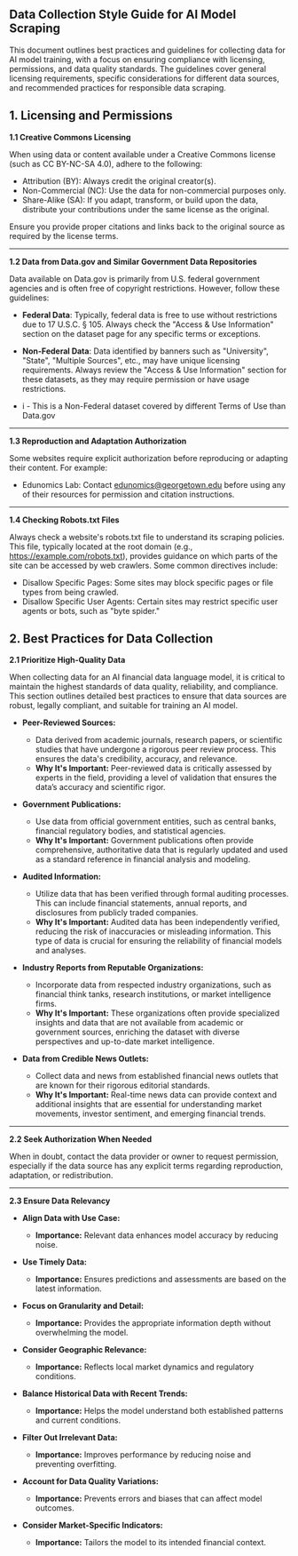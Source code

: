 **Data Collection Style Guide for AI Model Scraping**
--
This document outlines best practices and guidelines for collecting data for AI model training, with a focus on ensuring compliance with licensing, permissions, and data quality standards. The guidelines cover general licensing requirements, specific considerations for different data sources, and recommended practices for responsible data scraping.

**1. Licensing and Permissions**
--

**1.1 Creative Commons Licensing**

When using data or content available under a Creative Commons license (such as CC BY-NC-SA 4.0), adhere to the following:

  * Attribution (BY): Always credit the original creator(s).
  * Non-Commercial (NC): Use the data for non-commercial purposes only.
  * Share-Alike (SA): If you adapt, transform, or build upon the data, distribute your contributions under the same license as the original.

Ensure you provide proper citations and links back to the original source as required by the license terms.

---
**1.2 Data from Data.gov and Similar Government Data Repositories**

Data available on Data.gov is primarily from U.S. federal government agencies and is often free of copyright restrictions. However, follow these guidelines:

  * **Federal Data**: Typically, federal data is free to use without restrictions due to 17 U.S.C. § 105. Always check the "Access & Use Information" section on the dataset page for any specific terms or exceptions.
    
  * **Non-Federal Data**: Data identified by banners such as "University", "State", "Multiple Sources", etc., may have unique licensing requirements. Always review the "Access & Use Information" section for these datasets, as they may require permission or have usage restrictions.

  *  i - This is a Non-Federal dataset covered by different Terms of Use than Data.gov

---
**1.3 Reproduction and Adaptation Authorization**

Some websites require explicit authorization before reproducing or adapting their content. For example:

  * Edunomics Lab: Contact edunomics@georgetown.edu before using any of their resources for permission and citation instructions.

---
**1.4 Checking Robots.txt Files**

Always check a website's robots.txt file to understand its scraping policies. This file, typically located at the root domain (e.g., https://example.com/robots.txt), provides guidance on which parts of the site can be accessed by web crawlers. Some common directives include:

  * Disallow Specific Pages: Some sites may block specific pages or file types from being crawled.
  * Disallow Specific User Agents: Certain sites may restrict specific user agents or bots, such as "byte spider."


**2. Best Practices for Data Collection**
--

**2.1 Prioritize High-Quality Data**

When collecting data for an AI financial data language model, it is critical to maintain the highest standards of data quality, reliability, and compliance. This section outlines detailed best practices to ensure that data sources are robust, legally compliant, and suitable for training an AI model.

  * **Peer-Reviewed Sources:**
      * Data derived from academic journals, research papers, or scientific studies that have undergone a rigorous peer review process. This ensures the data's credibility, accuracy, and relevance.
      * **Why It's Important:** Peer-reviewed data is critically assessed by experts in the field, providing a level of validation that ensures the data’s accuracy and scientific rigor.
    
* **Government Publications:**
    * Use data from official government entities, such as central banks, financial regulatory bodies, and statistical agencies.
    * **Why It's Important:** Government publications often provide comprehensive, authoritative data that is regularly updated and used as a standard reference in financial analysis and modeling.
      
* **Audited Information:**
    * Utilize data that has been verified through formal auditing processes. This can include financial statements, annual reports, and disclosures from publicly traded companies.
    * **Why It's Important:** Audited data has been independently verified, reducing the risk of inaccuracies or misleading information. This type of data is crucial for ensuring the reliability of financial models and analyses.
  
* **Industry Reports from Reputable Organizations:**
    * Incorporate data from respected industry organizations, such as financial think tanks, research institutions, or market intelligence firms.
    * **Why It's Important:** These organizations often provide specialized insights and data that are not available from academic or government sources, enriching the dataset with diverse perspectives and up-to-date market intelligence.

* **Data from Credible News Outlets:**
    * Collect data and news from established financial news outlets that are known for their rigorous editorial standards.
    * **Why It's Important:** Real-time news data can provide context and additional insights that are essential for understanding market movements, investor sentiment, and emerging financial trends.

---

**2.2 Seek Authorization When Needed**

When in doubt, contact the data provider or owner to request permission, especially if the data source has any explicit terms regarding reproduction, adaptation, or redistribution.

---

**2.3 Ensure Data Relevancy**
  * **Align Data with Use Case:**
    * **Importance:** Relevant data enhances model accuracy by reducing noise.
      
  * **Use Timely Data:**
    * **Importance:** Ensures predictions and assessments are based on the latest information.
      
* **Focus on Granularity and Detail:**
    * **Importance:** Provides the appropriate information depth without overwhelming the model.
      
* **Consider Geographic Relevance:**
    * **Importance:** Reflects local market dynamics and regulatory conditions.
      
* **Balance Historical Data with Recent Trends:**
    * **Importance:** Helps the model understand both established patterns and current conditions.
      
* **Filter Out Irrelevant Data:**
    * **Importance:** Improves performance by reducing noise and preventing overfitting.
      
* **Account for Data Quality Variations:**
    * **Importance:** Prevents errors and biases that can affect model outcomes.
      
* **Consider Market-Specific Indicators:**
    * **Importance:** Tailors the model to its intended financial context.



